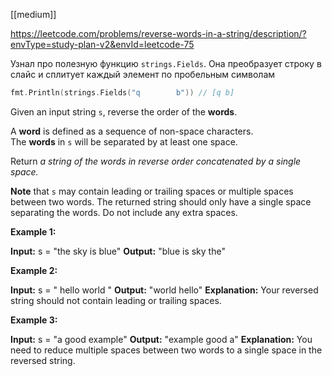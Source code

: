 [[medium]]

https://leetcode.com/problems/reverse-words-in-a-string/description/?envType=study-plan-v2&envId=leetcode-75

Узнал про полезную функцию `strings.Fields`. Она преобразует строку в слайс и сплитует каждый элемент по пробельным символам
```go
fmt.Println(strings.Fields("q        b")) // [q b]
```

Given an input string `s`, reverse the order of the **words**.

A **word** is defined as a sequence of non-space characters. The **words** in `s` will be separated by at least one space.

Return _a string of the words in reverse order concatenated by a single space._

**Note** that `s` may contain leading or trailing spaces or multiple spaces between two words. The returned string should only have a single space separating the words. Do not include any extra spaces.

**Example 1:**

**Input:** s = "the sky is blue"
**Output:** "blue is sky the"

**Example 2:**

**Input:** s = "  hello world  "
**Output:** "world hello"
**Explanation:** Your reversed string should not contain leading or trailing spaces.

**Example 3:**

**Input:** s = "a good   example"
**Output:** "example good a"
**Explanation:** You need to reduce multiple spaces between two words to a single space in the reversed string.


 